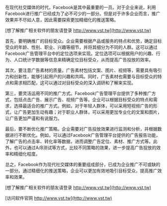 在现代社交媒体的时代，Facebook是其中最重要的一员。对于企业来说，利用Facebook进行推广已经成为了必不可少的一部分。但是对于许多企业而言，推广效果并不尽如人意，因此需要探索更加精细化的推送策略。

[想了解推广相关软件的朋友请登录 http://www.vst.tw](http://www.vst.tw)

首先，要明确推广的目标受众。企业需要根据产品或服务的特点和优势，确定目标受众的年龄、性别、职业、兴趣等细节，并将其细分为不同的人群。这可以通过Facebook广告管理平台中的定位选项来实现。定位选项可以根据用户的兴趣、行为、人口统计学数据等信息来精确定位目标受众，从而提高广告投放的效率。

其次，要注意广告素材的质量。广告素材包括文案、图片、视频等，需要具有吸引力和创新性，能够引起用户的兴趣和共鸣。同时，广告素材也需要与目标受众的特点和需求相匹配，这可以通过对目标受众的深入调研和了解来实现。

第三，要灵活运用不同的推广方式。Facebook广告管理平台提供了多种推广方式，包括点击广告、展示广告、视频广告等。企业可以根据目标受众的特点和需求，选择最适合的推广方式。例如，对于年轻人群体，可以采用短视频广告的形式，让广告更加生动有趣；对于职业人群体，可以采用更加专业化的文案和图片，让广告更加严谨和有说服力。

最后，要不断优化推广策略。企业需要对广告投放效果进行监测和分析，并根据数据进行不断优化。例如，可以通过Facebook广告管理平台提供的广告报告功能，了解广告的点击率、转化率等数据，进而调整广告定位、素材、推广方式等。此外，也可以通过A/B测试等方式，比较不同策略的效果，进一步提高广告投放的效率和精细化程度。

总之，Facebook作为现代社交媒体的重要组成部分，已成为企业推广不可或缺的一部分。通过精细化的推送策略，企业可以更加有效地吸引目标受众，提高推广效率和效果。

[想了解推广相关软件的朋友请登录 http://www.vst.tw](http://www.vst.tw)


[访问软件官网 http://www.vst.tw](http://www.vst.tw)
